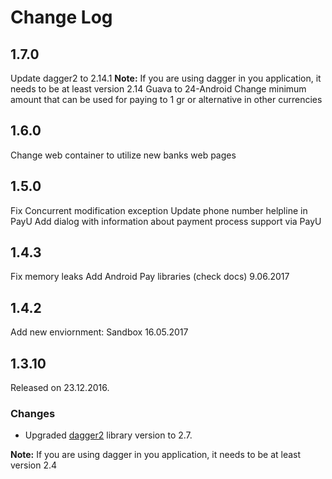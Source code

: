 # Change Log

## 1.7.0
Update dagger2 to 2.14.1
**Note:** If you are using dagger in you application, it needs to be at least version 2.14
Guava to 24-Android
Change minimum amount that can be used for paying to 1 gr or alternative in other currencies

## 1.6.0
Change web container to utilize new banks web pages

## 1.5.0
Fix Concurrent modification exception
Update phone number helpline in PayU
Add dialog with information about payment process support via PayU 

## 1.4.3
Fix memory leaks
Add Android Pay libraries (check docs)
9.06.2017

## 1.4.2
Add new enviornment: Sandbox
16.05.2017

## 1.3.10
Released on 23.12.2016.

### Changes
- Upgraded [dagger2](https://github.com/google/dagger) library version to 2.7.

**Note:** If you are using dagger in you application, it needs to be at least version 2.4